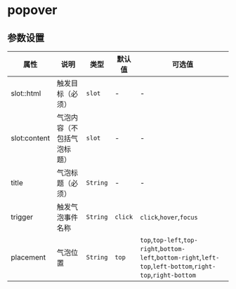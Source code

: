 # popover

<template>
    <coding :code="code" title="popover" content="简单的popover，可以内嵌html。">
        <y-popover title="Title">
            <y-button slot="slot">123</y-button>
            <div slot="content">
                <p>asdfasdf</p>
                <p>asdfasdf</p>
            </div>
        </y-popover>
    </coding>
</template>
<script>
export default {
    data(){
        return {
            code:
`<y-popover title="Title">
    <span slot="html">123</span>
    <template slot="content">
        <p>asdfasdf</p>
        <p>asdfasdf</p>
    </template>
</y-popover>`
        }
    }
}
</script>

## 参数设置

|     属性     |            说明            |   类型   | 默认值  |                                                    可选值                                                     |
| ------------ | -------------------------- | -------- | ------- | ------------------------------------------------------------------------------------------------------------- |
| slot::html   | 触发目标（必须）           | `slot`   | -       | -                                                                                                             |
| slot:content | 气泡内容（不包括气泡标题） | `slot`   | -       | -                                                                                                             |
| title        | 气泡标题（必须）           | `String` | -       | -                                                                                                             |
| trigger      | 触发气泡事件名称           | `String` | `click` | `click`,`hover`,`focus`                                                                                       |
| placement    | 气泡位置                   | `String` | `top`   | `top`,`top-left`,`top-right`,`bottom-left`,`bottom-right`,`left-top`,`left-bottom`,`right-top`,`right-bottom` |